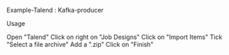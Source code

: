 Example-Talend : Kafka-producer

Usage

Open "Talend"
Click on right on "Job Designs"
Click on "Import Items"
Tick "Select a file archive"
Add a ".zip"
Click on "Finish"